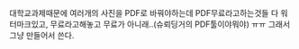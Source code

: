 대학교과제때문에 여러개의 사진을 PDF로 바꿔야하는데
PDF무료라고하는것들 다 워터마크있고, 무료라고해놓고 무료가 아니래..(슈뢰딩거의 PDF툴이야뭐야)
ㅠㅠ 그래서 그냥 만들어서 쓴다.